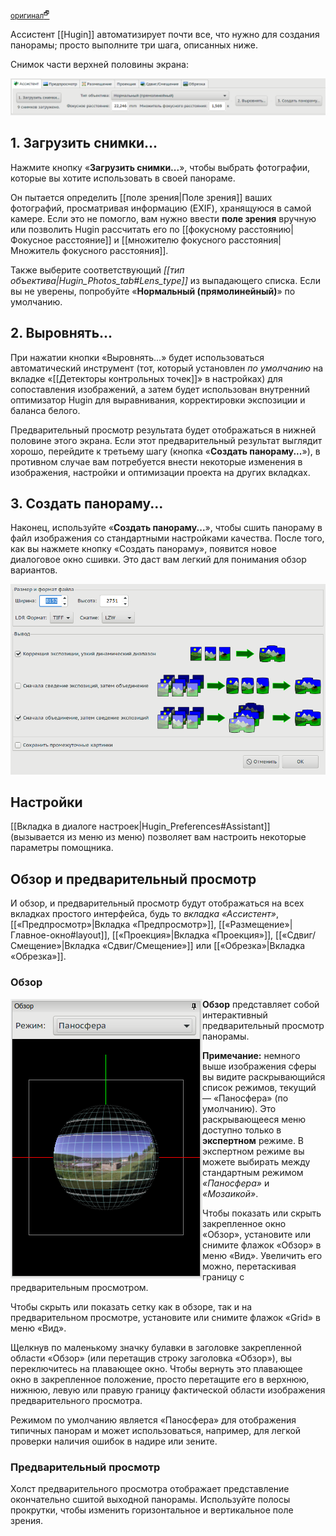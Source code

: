<small>[оригинал<sup>🗗</sup>](https://wiki.panotools.org/Hugin_Assistant_tab)</small>

Ассистент [[Hugin]] автоматизирует почти все, что нужно для создания панорамы; просто выполните три шага, описанных ниже. 

Снимок части верхней половины экрана:

![Кнопки «Ассистента»](img/assistant-steps.png)

## 1. Загрузить снимки...

Нажмите кнопку «**Загрузить снимки...**», чтобы выбрать фотографии, которые вы хотите использовать в своей панораме.

Он пытается определить [[поле зрения|Поле зрения]] ваших фотографий, просматривая информацию (EXIF), хранящуюся в самой камере. Если это не помогло, вам нужно ввести **поле зрения** вручную или позволить Hugin рассчитать его по [[фокусному расстоянию|Фокусное расстояние]] и [[множителю фокусного расстояния|Множитель фокусного расстояния]].

Также выберите соответствующий *[[тип объектива|Hugin_Photos_tab#Lens_type]]* из выпадающего списка. Если вы не уверены, попробуйте «**Нормальный (прямолинейный)**» по умолчанию.
<!-- TODO: проконтролировать ссылку -->

## 2. Выровнять...

При нажатии кнопки «Выровнять...» будет использоваться автоматический инструмент (тот, который установлен *по умолчанию* на вкладке «[[Детекторы контрольных точек]]» в настройках) для сопоставления изображений, а затем будет использован внутренний оптимизатор Hugin для выравнивания, корректировки экспозиции и баланса белого.

Предварительный просмотр результата будет отображаться в нижней половине этого экрана. Если этот предварительный результат выглядит хорошо, перейдите к третьему шагу (кнопка «**Создать панораму...**»), в противном случае вам потребуется внести некоторые изменения в изображения, настройки и оптимизации проекта на других вкладках.

## 3. Создать панораму...

Наконец, используйте «**Создать панораму...**», чтобы сшить панораму в файл изображения со стандартными настройками качества. После того, как вы нажмете кнопку «Создать панораму», появится новое диалоговое окно сшивки. Это даст вам легкий для понимания обзор вариантов.

![Диалог создания панорамы](img/create-dialog.png)

## Настройки

[[Вкладка в диалоге настроек|Hugin_Preferences#Assistant]] (вызывается из меню из меню) позволяет вам настроить некоторые параметры помощника.
<!-- TODO: проконтролировать ссылку -->

## <a name="preview">Обзор и предварительный просмотр</a>

И обзор, и предварительный просмотр будут отображаться на всех вкладках простого интерфейса, будь то *вкладка «Ассистент»*, [[«Предпросмотр»|Вкладка «Предпросмотр»]], [[«Размещение»|Главное-окно#layout]], [[«Проекция»|Вкладка «Проекция»]], [[«Сдвиг/Смещение»|Вкладка «Сдвиг/Смещение»]] или [[«Обрезка»|Вкладка «Обрезка»]].

### Обзор

<img align="left" alt="Панель обзора" src="img/overview-pane.png" />

**Обзор** представляет собой интерактивный предварительный просмотр панорамы.

**Примечание:** немного выше изображения сферы вы видите раскрывающийся список режимов, текущий — «Паносфера» (по умолчанию). Это раскрывающееся меню доступно только в **экспертном** режиме. В экспертном режиме вы можете выбирать между стандартным режимом *«Паносфера»* и *«Мозаикой»*.

Чтобы показать или скрыть закрепленное окно «Обзор», установите или снимите флажок «Обзор» в меню «Вид». Увеличить его можно, перетаскивая границу с предварительным просмотром.

Чтобы скрыть или показать сетку как в обзоре, так и на предварительном просмотре, установите или снимите флажок «Grid» в меню «Вид».

Щелкнув по маленькому значку булавки в заголовке закрепленной области «Обзор» (или перетащив строку заголовка «Обзор»), вы переключитесь на плавающее окно. Чтобы вернуть это плавающее окно в закрепленное положение, просто перетащите его в верхнюю, нижнюю, левую или правую границу фактической области изображения предварительного просмотра.

Режимом по умолчанию является «Паносфера» для отображения типичных панорам и может использоваться, например, для легкой проверки наличия ошибок в надире или зените.

### Предварительный просмотр

Холст предварительного просмотра отображает представление окончательно сшитой выходной панорамы. Используйте полосы прокрутки, чтобы изменить горизонтальное и вертикальное поле зрения.

